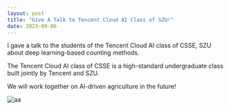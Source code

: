 ```yaml
---
layout: post
title: "Give A Talk to Tencent Cloud AI Class of SZU!"
date: 2023-09-06
---
```

<p> 
I gave a talk to the students of the Tencent Cloud AI class of CSSE, SZU about deep learning-based counting methods.
 </p>


The Tencent Cloud AI class of CSSE is a high-standard undergraduate class built jointly by Tencent and SZU. 

We will work together on AI-driven agriculture in the future!

![aa](https://portland-my.sharepoint.com/:i:/g/personal/qzhang364-c_my_cityu_edu_hk/EWfNcVX-vsNIoX2XKhHqR4sBVOxxWZayTr15isgZQjOi_g?e=WoFCFh)
